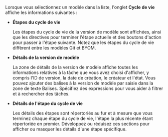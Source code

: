 Lorsque vous sélectionnez un modèle dans la liste, l'onglet **Cycle de vie** affiche les informations suivantes :

-   **Étapes du cycle de vie**

    Les étapes du cycle de vie de la version de modèle sont affichées, ainsi que les directives pour terminer l'étape actuelle et des boutons d'action pour passer à l'étape suivante. Notez que les étapes du cycle de vie diffèrent entre les modèles Git et BYOM.


-   **Détails de la version de modèle**

    La zone de détails de la version de modèle affiche toutes les informations relatives à la tâche que vous avez choisi d'afficher, y compris l'ID de version, la date de création, le créateur et l'état. Vous pouvez ajouter des balises à la version de modèle par saisie dans la zone de texte Balises. Spécifiez des expressions pour vous aider à filtrer et à rechercher des tâches.


-   **Détails de l'étape du cycle de vie**

    Les détails des étapes sont répertoriés au fur et à mesure que vous terminez chaque étape du cycle de vie, l'étape la plus récente étant répertoriée en premier. Développez ou réduisez ces sections pour afficher ou masquer les détails d'une étape spécifique.


